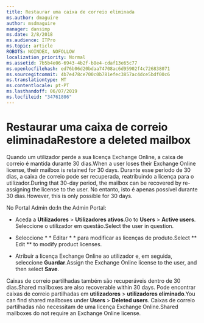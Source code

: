 ```yaml
---
title: Restaurar uma caixa de correio eliminada
ms.author: dmaguire
author: msdmaguire
manager: dansimp
ms.date: 2/8/2018
ms.audience: ITPro
ms.topic: article
ROBOTS: NOINDEX, NOFOLLOW
localization_priority: Normal
ms.assetid: 7b5b4e06-6943-4b2f-b8e4-cdaf13e65c77
ms.openlocfilehash: ed76b06d20bdaa74708ac6d95902f4c726838071
ms.sourcegitcommit: 4b7e478ce700c0b781efec3857ac4dce5bdf00c6
ms.translationtype: MT
ms.contentlocale: pt-PT
ms.lasthandoff: 06/07/2019
ms.locfileid: "34761806"
---
```

# <a name="restore-a-deleted-mailbox"></a><span data-ttu-id="8ae39-102">Restaurar uma caixa de correio eliminada</span><span class="sxs-lookup"><span data-stu-id="8ae39-102">Restore a deleted mailbox</span></span>

<span data-ttu-id="8ae39-103">Quando um utilizador perde a sua licença Exchange Online, a caixa de correio é mantida durante 30 dias.</span><span class="sxs-lookup"><span data-stu-id="8ae39-103">When a user loses their Exchange Online license, their mailbox is retained for 30 days.</span></span> <span data-ttu-id="8ae39-104">Durante esse período de 30 dias, a caixa de correio pode ser recuperada, reatribuindo a licença para o utilizador.</span><span class="sxs-lookup"><span data-stu-id="8ae39-104">During that 30-day period, the mailbox can be recovered by re-assigning the license to the user.</span></span> <span data-ttu-id="8ae39-105">No entanto, isto é apenas possível durante 30 dias.</span><span class="sxs-lookup"><span data-stu-id="8ae39-105">However, this is only possible for 30 days.</span></span>
  
<span data-ttu-id="8ae39-106">No Portal Admin do:</span><span class="sxs-lookup"><span data-stu-id="8ae39-106">In the Admin Portal:</span></span>
  
- <span data-ttu-id="8ae39-107">Aceda a **Utilizadores** \> **Utilizadores ativos**.</span><span class="sxs-lookup"><span data-stu-id="8ae39-107">Go to **Users** \> **Active users**.</span></span> <span data-ttu-id="8ae39-108">Seleccione o utilizador em questão.</span><span class="sxs-lookup"><span data-stu-id="8ae39-108">Select the user in question.</span></span>
    
- <span data-ttu-id="8ae39-109">Seleccione \* \* Editar \* \* para modificar as licenças de produto.</span><span class="sxs-lookup"><span data-stu-id="8ae39-109">Select \*\* Edit \*\* to modify product licenses.</span></span> 
    
- <span data-ttu-id="8ae39-110">Atribuir a licença Exchange Online ao utilizador e, em seguida, seleccione **Guardar**.</span><span class="sxs-lookup"><span data-stu-id="8ae39-110">Assign the Exchange Online license to the user, and then select **Save**.</span></span>
    
<span data-ttu-id="8ae39-111">Caixas de correio partilhadas também são recuperáveis dentro de 30 dias.</span><span class="sxs-lookup"><span data-stu-id="8ae39-111">Shared mailboxes are also recoverable within 30 days.</span></span> <span data-ttu-id="8ae39-112">Pode encontrar caixas de correio partilhadas em **utilizadores** \> **utilizadores eliminado**.</span><span class="sxs-lookup"><span data-stu-id="8ae39-112">You can find shared mailboxes under **Users** \> **Deleted users**.</span></span> <span data-ttu-id="8ae39-113">Caixas de correio partilhadas não necessitam de uma licença Exchange Online.</span><span class="sxs-lookup"><span data-stu-id="8ae39-113">Shared mailboxes do not require an Exchange Online license.</span></span>
  

